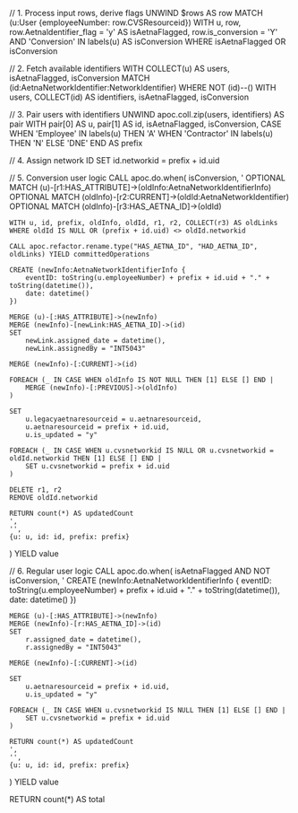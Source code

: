 // 1. Process input rows, derive flags
UNWIND $rows AS row
MATCH (u:User {employeeNumber: row.CVSResourceid})
WITH u, row,
     row.Aetnaldentifier_flag = 'y' AS isAetnaFlagged,
     row.is_conversion = 'Y' AND 'Conversion' IN labels(u) AS isConversion
WHERE isAetnaFlagged OR isConversion

// 2. Fetch available identifiers
WITH COLLECT(u) AS users, isAetnaFlagged, isConversion
MATCH (id:AetnaNetworkIdentifier:NetworkIdentifier)
WHERE NOT (id)--()
WITH users, COLLECT(id) AS identifiers, isAetnaFlagged, isConversion

// 3. Pair users with identifiers
UNWIND apoc.coll.zip(users, identifiers) AS pair
WITH pair[0] AS u, pair[1] AS id, isAetnaFlagged, isConversion,
     CASE 
        WHEN 'Employee' IN labels(u) THEN 'A'
        WHEN 'Contractor' IN labels(u) THEN 'N'
        ELSE 'DNE'
     END AS prefix

// 4. Assign network ID
SET id.networkid = prefix + id.uid

// 5. Conversion user logic
CALL apoc.do.when(
    isConversion,
    '
    OPTIONAL MATCH (u)-[r1:HAS_ATTRIBUTE]->(oldInfo:AetnaNetworkIdentifierInfo)
    OPTIONAL MATCH (oldInfo)-[r2:CURRENT]->(oldId:AetnaNetworkIdentifier)
    OPTIONAL MATCH (oldInfo)-[r3:HAS_AETNA_ID]->(oldId)

    WITH u, id, prefix, oldInfo, oldId, r1, r2, COLLECT(r3) AS oldLinks
    WHERE oldId IS NULL OR (prefix + id.uid) <> oldId.networkid

    CALL apoc.refactor.rename.type("HAS_AETNA_ID", "HAD_AETNA_ID", oldLinks) YIELD committedOperations

    CREATE (newInfo:AetnaNetworkIdentifierInfo {
        eventID: toString(u.employeeNumber) + prefix + id.uid + "." + toString(datetime()),
        date: datetime()
    })

    MERGE (u)-[:HAS_ATTRIBUTE]->(newInfo)
    MERGE (newInfo)-[newLink:HAS_AETNA_ID]->(id)
    SET 
        newLink.assigned_date = datetime(),
        newLink.assignedBy = "INT5043"

    MERGE (newInfo)-[:CURRENT]->(id)

    FOREACH (_ IN CASE WHEN oldInfo IS NOT NULL THEN [1] ELSE [] END |
        MERGE (newInfo)-[:PREVIOUS]->(oldInfo)
    )

    SET 
        u.legacyaetnaresourceid = u.aetnaresourceid,
        u.aetnaresourceid = prefix + id.uid,
        u.is_updated = "y"

    FOREACH (_ IN CASE WHEN u.cvsnetworkid IS NULL OR u.cvsnetworkid = oldId.networkid THEN [1] ELSE [] END |
        SET u.cvsnetworkid = prefix + id.uid
    )

    DELETE r1, r2
    REMOVE oldId.networkid

    RETURN count(*) AS updatedCount
    ',
    '',
    {u: u, id: id, prefix: prefix}
) YIELD value

// 6. Regular user logic
CALL apoc.do.when(
    isAetnaFlagged AND NOT isConversion,
    '
    CREATE (newInfo:AetnaNetworkIdentifierInfo {
        eventID: toString(u.employeeNumber) + prefix + id.uid + "." + toString(datetime()),
        date: datetime()
    })

    MERGE (u)-[:HAS_ATTRIBUTE]->(newInfo)
    MERGE (newInfo)-[r:HAS_AETNA_ID]->(id)
    SET 
        r.assigned_date = datetime(),
        r.assignedBy = "INT5043"

    MERGE (newInfo)-[:CURRENT]->(id)

    SET 
        u.aetnaresourceid = prefix + id.uid,
        u.is_updated = "y"

    FOREACH (_ IN CASE WHEN u.cvsnetworkid IS NULL THEN [1] ELSE [] END |
        SET u.cvsnetworkid = prefix + id.uid
    )

    RETURN count(*) AS updatedCount
    ',
    '',
    {u: u, id: id, prefix: prefix}
) YIELD value

RETURN count(*) AS total
